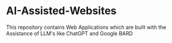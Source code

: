 # AI-Assisted-Websites
This repository contains Web Applications which are built with the Assistance of LLM's like ChatGPT and Google BARD
